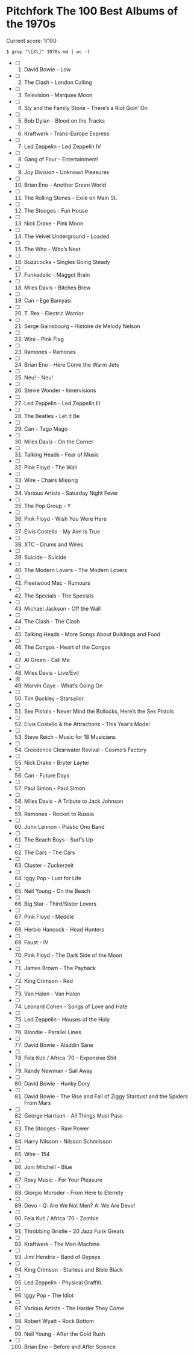Pitchfork The 100 Best Albums of the 1970s
==========================================

Current score: 1/100

`$ grep "\[X\]" 1970s.md | wc -l`

- [ ] 1. David Bowie - Low
- [ ] 2. The Clash - London Calling
- [ ] 3. Television - Marquee Moon
- [ ] 4. Sly and the Family Stone - There’s a Riot Goin’ On
- [ ] 5. Bob Dylan - Blood on the Tracks
- [ ] 6. Kraftwerk - Trans-Europe Express
- [ ] 7. Led Zeppelin - Led Zeppelin IV
- [ ] 8. Gang of Four - Entertainment!
- [ ] 9. Joy Division - Unknown Pleasures
- [ ] 10. Brian Eno - Another Green World
- [ ] 11. The Rolling Stones - Exile on Main St.
- [ ] 12. The Stooges - Fun House
- [ ] 13. Nick Drake - Pink Moon
- [ ] 14. The Velvet Underground - Loaded
- [ ] 15. The Who - Who’s Next
- [ ] 16. Buzzcocks - Singles Going Steady
- [ ] 17. Funkadelic - Maggot Brain
- [ ] 18. Miles Davis - Bitches Brew
- [ ] 19. Can - Ege Bamyasi
- [ ] 20. T. Rex - Electric Warrior
- [ ] 21. Serge Gainsbourg - Histoire de Melody Nelson
- [ ] 22. Wire - Pink Flag
- [ ] 23. Ramones - Ramones
- [ ] 24. Brian Eno - Here Come the Warm Jets
- [ ] 25. Neu! - Neu!
- [ ] 26. Stevie Wonder - Innervisions
- [ ] 27. Led Zeppelin - Led Zeppelin III
- [ ] 28. The Beatles - Let It Be
- [ ] 29. Can - Tago Mago
- [ ] 30. Miles Davis - On the Corner
- [ ] 31. Talking Heads - Fear of Music
- [ ] 32. Pink Floyd - The Wall
- [ ] 33. Wire - Chairs Missing
- [ ] 34. Various Artists - Saturday Night Fever
- [ ] 35. The Pop Group - Y
- [ ] 36. Pink Floyd - Wish You Were Here
- [ ] 37. Elvis Costello - My Aim Is True
- [ ] 38. XTC - Drums and Wires
- [ ] 39. Suicide - Suicide
- [ ] 40. The Modern Lovers - The Modern Lovers
- [ ] 41. Fleetwood Mac - Rumours
- [ ] 42. The Specials - The Specials
- [ ] 43. Michael Jackson - Off the Wall
- [ ] 44. The Clash - The Clash
- [ ] 45. Talking Heads - More Songs About Buildings and Food
- [ ] 46. The Congos - Heart of the Congos
- [ ] 47. Al Green - Call Me
- [ ] 48. Miles Davis - Live/Evil
- [X] 49. Marvin Gaye - What’s Going On
- [ ] 50. Tim Buckley - Starsailor
- [ ] 51. Sex Pistols - Never Mind the Bollocks, Here’s the Sex Pistols
- [ ] 52. Elvis Costello & the Attractions - This Year’s Model
- [ ] 53. Steve Reich - Music for 18 Musicians
- [ ] 54. Creedence Clearwater Revival - Cosmo’s Factory
- [ ] 55. Nick Drake - Bryter Layter
- [ ] 56. Can - Future Days
- [ ] 57. Paul Simon - Paul Simon 
- [ ] 58. Miles Davis - A Tribute to Jack Johnson
- [ ] 59. Ramones - Rocket to Russia
- [ ] 60. John Lennon - Plastic Ono Band
- [ ] 61. The Beach Boys - Surf’s Up
- [ ] 62. The Cars - The Cars
- [ ] 63. Cluster - Zuckerzeit
- [ ] 64. Iggy Pop - Lust for Life
- [ ] 65. Neil Young - On the Beach
- [ ] 66. Big Star - Third/Sister Lovers
- [ ] 67. Pink Floyd - Meddle
- [ ] 68. Herbie Hancock - Head Hunters
- [ ] 69. Faust - IV
- [ ] 70. Pink Floyd - The Dark Side of the Moon
- [ ] 71. James Brown - The Payback
- [ ] 72. King Crimson - Red
- [ ] 73. Van Halen - Van Halen
- [ ] 74. Leonard Cohen - Songs of Love and Hate
- [ ] 75. Led Zeppelin - Houses of the Holy
- [ ] 76. Blondie - Parallel Lines
- [ ] 77. David Bowie - Aladdin Sane
- [ ] 78. Fela Kuti / Africa '70 - Expensive Shit
- [ ] 79. Randy Newman - Sail Away
- [ ] 80. David Bowie - Hunky Dory
- [ ] 81. David Bowie - The Rise and Fall of Ziggy Stardust and the Spiders From Mars
- [ ] 82. George Harrison - All Things Must Pass
- [ ] 83. The Stooges - Raw Power
- [ ] 84. Harry Nilsson - Nilsson Schmilsson
- [ ] 85. Wire - 154 
- [ ] 86. Joni Mitchell - Blue
- [ ] 87. Roxy Music - For Your Pleasure
- [ ] 88. Giorgio Moroder - From Here to Eternity
- [ ] 89. Devo - Q: Are We Not Men? A: We Are Devo!
- [ ] 90. Fela Kuti / Africa '70 - Zombie
- [ ] 91. Throbbing Gristle - 20 Jazz Funk Greats
- [ ] 92. Kraftwerk - The Man-Machine
- [ ] 93. Jimi Hendrix - Band of Gypsys
- [ ] 94. King Crimson - Starless and Bible Black
- [ ] 95. Led Zeppelin - Physical Graffiti
- [ ] 96. Iggy Pop - The Idiot
- [ ] 97. Various Artists - The Harder They Come
- [ ] 98. Robert Wyatt - Rock Bottom
- [ ] 99. Neil Young - After the Gold Rush
- [ ] 100. Brian Eno - Before and After Science
